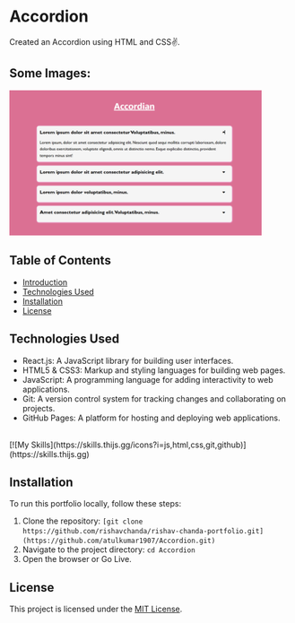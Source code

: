 # Accordion
Created an Accordion using HTML and CSS✌️.

## Some Images:
<img width="450px;" src="images/Screenshot 2023-11-20 182753.png"/>


## Table of Contents
- [Introduction](#introduction)
- [Technologies Used](#technologies-used)
- [Installation](#installation)
- [License](#license)

## Technologies Used
- React.js: A JavaScript library for building user interfaces.
- HTML5 & CSS3: Markup and styling languages for building web pages.
- JavaScript: A programming language for adding interactivity to web applications.
- Git: A version control system for tracking changes and collaborating on projects.
- GitHub Pages: A platform for hosting and deploying web applications.
<br>
[![My Skills](https://skills.thijs.gg/icons?i=js,html,css,git,github)](https://skills.thijs.gg)

## Installation
To run this portfolio locally, follow these steps:

1. Clone the repository: `[git clone https://github.com/rishavchanda/rishav-chanda-portfolio.git](https://github.com/atulkumar1907/Accordion.git)`
2. Navigate to the project directory: `cd Accordion`
3. Open the browser or Go Live.

## License
This project is licensed under the [MIT License](LICENSE).

